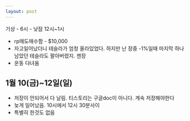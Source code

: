 ```yaml
---
layout: post
---
```

기상 - 6시 - 낮잠 12시~1시
- rp매도매수함 - $10,000
- 자고일어났더니 테슬라가 엄청 올라있었다. 하지만 난 장중 -1%일때 마지막 하나 남았던 테슬라도 팔아버렸지. 젠장
- 운동 다녀옴

## 1월 10(금)~12일(일)
- 저장이 안되어서 다 날림. 티스토리는 구글doc이 아니다. 계속 저장해야한다
- 늦게 일어났음. 10시에서 12시 30분사이
- 특별히 한것도 없음